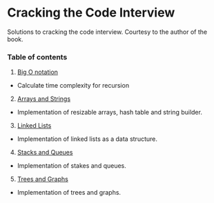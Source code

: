 # Cracking the Code Interview
Solutions to cracking the code interview. Courtesy to the author of the book.

### Table of contents
1. [Big O notation](./big_o_notation)
  - Calculate time complexity for recursion

2. [Arrays and Strings](./arrays_and_strings)
  - Implementation of resizable arrays, hash table and string builder.

3. [Linked Lists](./linked_lists)
  - Implementation of linked lists as a data structure.

4. [Stacks and Queues](./stacks_and_queues)
  - Implementation of stakes and queues.

5. [Trees and Graphs](./trees_and_graphs)
  - Implementation of trees and graphs.
